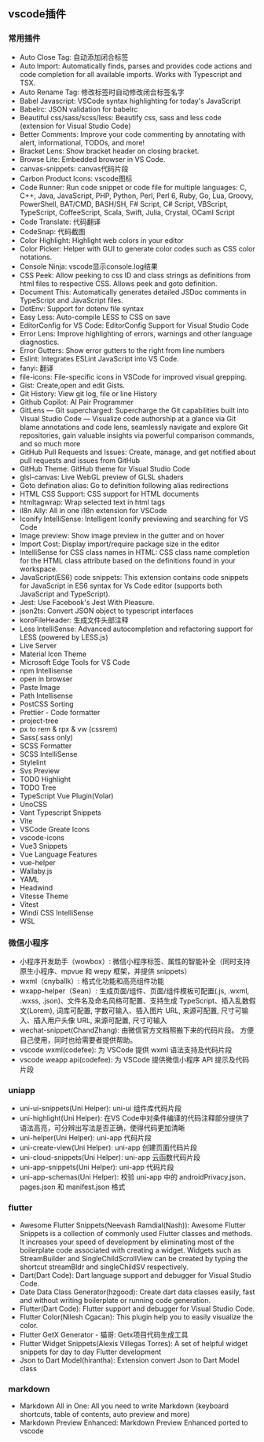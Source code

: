 ## vscode插件

### 常用插件
- Auto Close Tag: 自动添加闭合标签
- Auto Import: Automatically finds, parses and provides code actions and code completion for all available imports. Works with Typescript and TSX.
- Auto Rename Tag: 修改标签时自动修改闭合标签名字
- Babel Javascript: VSCode syntax highlighting for today's JavaScript
- Babelrc: JSON validation for babelrc
- Beautiful css/sass/scss/less: Beautify css, sass and less code (extension for Visual Studio Code)
- Better Comments: Improve your code commenting by annotating with alert, informational, TODOs, and more!
- Bracket Lens: Show bracket header on closing bracket.
- Browse Lite: Embedded browser in VS Code.
- canvas-snippets: canvas代码片段
- Carbon Product Icons: vscode图标
- Code Runner: Run code snippet or code file for multiple languages: C, C++, Java, JavaScript, PHP, Python, Perl, Perl 6, Ruby, Go, Lua, Groovy, PowerShell, BAT/CMD, BASH/SH, F# Script, C# Script, VBScript, TypeScript, CoffeeScript, Scala, Swift, Julia, Crystal, OCaml Script
- Code Translate: 代码翻译
- CodeSnap: 代码截图
- Color Highlight: Highlight web colors in your editor
- Color Picker: Helper with GUI to generate color codes such as CSS color notations.
- Console Ninja: vscode显示console.log结果
- CSS Peek: Allow peeking to css ID and class strings as definitions from html files to respective CSS. Allows peek and goto definition.
- Document This: Automatically generates detailed JSDoc comments in TypeScript and JavaScript files.
- DotEnv: Support for dotenv file syntax
- Easy Less: Auto-compile LESS to CSS on save
- EditorConfig for VS Code: EditorConfig Support for Visual Studio Code
- Error Lens: Improve highlighting of errors, warnings and other language diagnostics.
- Error Gutters: Show error gutters to the right from line numbers
- Eslint: Integrates ESLint JavaScript into VS Code.
- fanyi: 翻译
- file-icons: File-specific icons in VSCode for improved visual grepping.
- Gist: Create,open and edit Gists.
- Git History: View git log, file or line History
- Github Copilot: AI Pair Programmer
- GitLens — Git supercharged: Supercharge the Git capabilities built into Visual Studio Code — Visualize code authorship at a glance via Git blame annotations and code lens, seamlessly navigate and explore Git repositories, gain valuable insights via powerful comparison commands, and so much more
- GitHub Pull Requests and Issues: Create, manage, and get notified about pull requests and issues from GitHub
- GitHub Theme: GitHub theme for Visual Studio Code
- glsl-canvas: Live WebGL preview of GLSL shaders
- Goto defination alias: Go to definition following alias redirections
- HTML CSS Support: CSS support for HTML documents
- htmltagwrap: Wrap selected text in html tags
- il8n Ally: All in one i18n extension for VSCode
- Iconify IntelliSense: Intelligent Iconify previewing and searching for VS Code
- Image preview: Show image preview in the gutter and on hover
- Import Cost: Display import/require package size in the editor
- IntelliSense for CSS class names in HTML: CSS class name completion for the HTML class attribute based on the definitions found in your workspace.
- JavaScript(ES6) code snippets: This extension contains code snippets for JavaScript in ES6 syntax for Vs Code editor (supports both JavaScript and TypeScript).
- Jest: Use Facebook's Jest With Pleasure.
- json2ts: Convert JSON object to typescript interfaces
- koroFileHeader: 生成文件头部注释
- Less IntelliSense: Advanced autocompletion and refactoring support for LESS (powered by LESS.js)
- Live Server
- Material Icon Theme
- Microsoft Edge Tools for VS Code
- npm Intellisense
- open in browser
- Paste Image
- Path Intellisense
- PostCSS Sorting
- Prettier - Code formatter
- project-tree
- px to rem & rpx & vw (cssrem)
- Sass(.sass only)
- SCSS Formatter
- SCSS IntelliSense
- Stylelint
- Svs Preview
- TODO Highlight
- TODO Tree
- TypeScript Vue Plugin(Volar)
- UnoCSS
- Vant Typescript Snippets
- Vite
- VSCode Greate Icons
- vscode-icons
- Vue3 Snippets
- Vue Language Features
- vue-helper
- Wallaby.js
- YAML
- Headwind
- Vitesse Theme
- Vitest
- Windi CSS IntelliSense
- WSL
### 微信小程序
- 小程序开发助手（wowbox）: 微信小程序标签、属性的智能补全（同时支持原生小程序、mpvue 和 wepy 框架，并提供 snippets）
- wxml（cnyballk）: 格式化功能和高亮组件功能
- wxapp-helper（Sean）: 生成页面/组件、页面/组件模板可配置(.js, .wxml, .wxss, .json)、文件名及命名风格可配置、支持生成 TypeScript、插入乱数假文(Lorem), 词库可配置, 字数可输入、插入图片 URL, 来源可配置, 尺寸可输入、插入用户头像 URL, 来源可配置, 尺寸可输入
- wechat-snippet(ChandZhang): 由微信官方文档照搬下来的代码片段。 方便自己使用，同时也给需要者提供帮助。
- vscode wxml(codefee): 为 VSCode 提供 wxml 语法支持及代码片段
- vscode weapp api(codefee): 为 VSCode 提供微信小程序 API 提示及代码片段
### uniapp
- uni-ui-snippets(Uni Helper): uni-ui 组件库代码片段
- uni-highlight(Uni Helper): 在VS Code中对条件编译的代码注释部分提供了语法高亮，可分辨出写法是否正确，使得代码更加清晰
- uni-helper(Uni Helper): uni-app 代码片段
- uni-create-view(Uni Helper): uni-app 创建页面代码片段
- uni-cloud-snippets(Uni Helper): uni-app 云函数代码片段
- uni-app-snippets(Uni Helper): uni-app 代码片段
- uni-app-schemas(Uni Helper): 校验 uni-app 中的 androidPrivacy.json、pages.json 和 manifest.json 格式

### flutter
- Awesome Flutter Snippets(Neevash Ramdial(Nash)): Awesome Flutter Snippets is a collection of commonly used Flutter classes and methods. It increases your speed of development by eliminating most of the boilerplate code associated with creating a widget. Widgets such as StreamBuilder and SingleChildScrollView can be created by typing the shortcut streamBldr and singleChildSV respectively.
- Dart(Dart Code): Dart language support and debugger for Visual Studio Code.
- Date Data Class Generator(hzgood): Create dart data classes easily, fast and without writing boilerplate or running code generation.
- Flutter(Dart Code): Flutter support and debugger for Visual Studio Code. 
- Flutter Color(Nilesh Cgacan): This plugin help you to easily visualize the color.
- Flutter GetX Generator - 猫哥: Getx项目代码生成工具
- Flutter Widget Snippets(Alexis Villegas Torres): A set of helpful widget snippets for day to day Flutter development
- Json to Dart Model(hirantha): Extension convert Json to Dart Model class 

### markdown
- Markdown All in One: All you need to write Markdown (keyboard shortcuts, table of contents, auto preview and more)
- Markdown Preview Enhanced: Markdown Preview Enhanced ported to vscode
